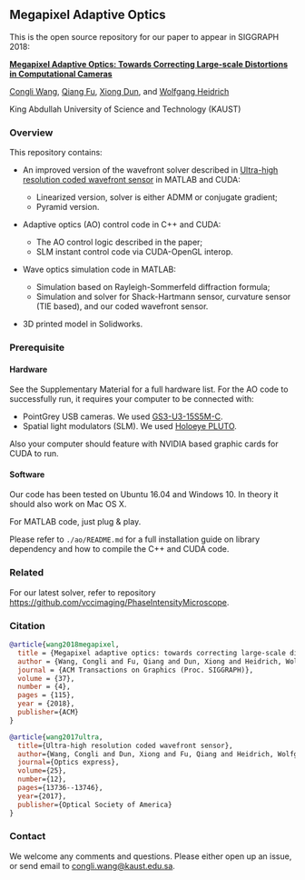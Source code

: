 ## Megapixel Adaptive Optics
This is the open source repository for our paper to appear in SIGGRAPH 2018:

[**Megapixel Adaptive Optics: Towards Correcting Large-scale Distortions in Computational Cameras**](http://vccimaging.org/Publications/Wang2018AdaptiveOptics/)

[Congli Wang](https://congliwang.github.io), [Qiang Fu](http://vccimaging.org/People/fuq/), [Xiong Dun](http://vccimaging.org/People/dunx/), and [Wolfgang Heidrich](http://vccimaging.org/People/heidriw/)

King Abdullah University of Science and Technology (KAUST)

### Overview

This repository contains:

- An improved version of the wavefront solver described in [Ultra-high resolution coded wavefront sensor](https://www.osapublishing.org/abstract.cfm?uri=oe-25-12-13736) in MATLAB and CUDA:
  - Linearized version, solver is either ADMM or conjugate gradient;
  - Pyramid version.
- Adaptive optics (AO) control code in C++ and CUDA:

  - The AO control logic described in the paper;
  - SLM instant control code via CUDA-OpenGL interop.
- Wave optics simulation code in MATLAB:

  - Simulation based on Rayleigh-Sommerfeld diffraction formula;
  - Simulation and solver for Shack-Hartmann sensor, curvature sensor (TIE based), and our coded wavefront sensor.
- 3D printed model in Solidworks.

### Prerequisite

#### Hardware

See the Supplementary Material for a full hardware list. For the AO code to successfully run, it requires your computer to be connected with:

- PointGrey USB cameras. We used [GS3-U3-15S5M-C](https://www.ptgrey.com/grasshopper3-14-mp-mono-usb3-vision-sony-icx825-2).
- Spatial light modulators (SLM). We used [Holoeye PLUTO](https://holoeye.com/spatial-light-modulators/slm-pluto-phase-only/).

Also your computer should feature with NVIDIA based graphic cards for CUDA to run.

#### Software

Our code has been tested on Ubuntu 16.04 and Windows 10. In theory it should also work on Mac OS X.

For MATLAB code, just plug & play. 

Please refer to `./ao/README.md` for a full installation guide on library dependency and how to compile the C++ and CUDA code.

### Related

For our latest solver, refer to repository https://github.com/vccimaging/PhaseIntensityMicroscope.

### Citation

```bibtex
@article{wang2018megapixel,
  title = {Megapixel adaptive optics: towards correcting large-scale distortions in computational cameras},
  author = {Wang, Congli and Fu, Qiang and Dun, Xiong and Heidrich, Wolfgang},
  journal = {ACM Transactions on Graphics (Proc. SIGGRAPH)},
  volume = {37},
  number = {4},
  pages = {115},
  year = {2018},
  publisher={ACM}
}
```

```bibtex
@article{wang2017ultra,
  title={Ultra-high resolution coded wavefront sensor},
  author={Wang, Congli and Dun, Xiong and Fu, Qiang and Heidrich, Wolfgang},
  journal={Optics express},
  volume={25},
  number={12},
  pages={13736--13746},
  year={2017},
  publisher={Optical Society of America}
}
```

### Contact

We welcome any comments and questions. Please either open up an issue, or send email to congli.wang@kaust.edu.sa.

